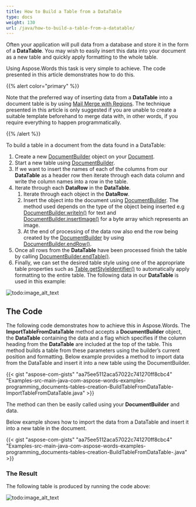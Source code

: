 ```yaml
---
title: How to Build a Table from a DataTable
type: docs
weight: 130
url: /java/how-to-build-a-table-from-a-datatable/
---
```


Often your application will pull data from a database and store it in the form of a **DataTable**. You may wish to easily insert this data into your document as a new table and quickly apply formatting to the whole table.

Using Aspose.Words this task is very simple to achieve. The code presented in this article demonstrates how to do this.

{{% alert color="primary" %}} 

Note that the preferred way of inserting data from a **DataTable** into a document table is by using [Mail Merge with Regions](/words/java/about-mail-merge/#aboutmailmerge-mailmergewithregionsexplained). The technique presented in this article is only suggested if you are unable to create a suitable template beforehand to merge data with, in other words, if you require everything to happen programmatically.

{{% /alert %}} 

To build a table in a document from the data found in a DataTable:

1. Create a new [DocumentBuilder](https://apireference.aspose.com/net/words/aspose.words/documentbuilder) object on your [Document](https://apireference.aspose.com/net/words/aspose.words/document).
1. Start a new table using [DocumentBuilder](https://apireference.aspose.com/net/words/aspose.words/documentbuilder).
1. If we want to insert the names of each of the columns from our **DataTable** as a header row then iterate through each data column and write the column names into a row in the table.
1. Iterate through each **DataRow** in the **DataTable**.
   1. Iterate through each object in the **DataRow**.
   1. Insert the object into the document using [DocumentBuilder](https://apireference.aspose.com/net/words/aspose.words/documentbuilder). The method used depends on the type of the object being inserted e.g [DocumentBuilder.writeln()](https://apireference.aspose.com/net/words/aspose.words/documentbuilder/methods/writeln) for text and [DocumentBuilder.insertImage()](https://apireference.aspose.com/net/words/aspose.words/documentbuilder/methods/insertimage) for a byte array which represents an image.
   1. At the end of processing of the data row also end the row being created by the [DocumentBuilder](https://apireference.aspose.com/net/words/aspose.words/documentbuilder) by using [DocumentBuilder.endRow()](https://apireference.aspose.com/net/words/aspose.words/documentbuilder/methods/endrow).
1. Once all rows from the **DataTable** have been processed finish the table by calling [DocumentBuilder.endTable()](https://apireference.aspose.com/net/words/aspose.words/documentbuilder/methods/endtable).
1. Finally, we can set the desired table style using one of the appropriate table properties such as [Table.getStyleIdentifier()](https://apireference.aspose.com/java/words/com.aspose.words/tablestyle#StyleIdentifier) to automatically apply formatting to the entire table.
   The following data in our **DataTable** is used in this example: 

![todo:image_alt_text](how-to-build-a-table-from-a-datatable_1.png)

## The Code

The following code demonstrates how to achieve this in Aspose.Words. The **ImportTableFromDataTable** method accepts a **DocumentBuilder** object, the **DataTable** containing the data and a flag which specifies if the column heading from the **DataTable** are included at the top of the table. This method builds a table from these parameters using the builder’s current position and formatting. Below example provides a method to import data from the DataTable and insert it into a new table using the DocumentBuilder.

{{< gist "aspose-com-gists" "aa75ee5112aca57022c741270ff8cbc4" "Examples-src-main-java-com-aspose-words-examples-programming_documents-tables-creation-BuildTableFromDataTable-ImportTableFromDataTable.java" >}}

The method can then be easily called using your **DocumentBuilder** and data.

Below example shows how to import the data from a DataTable and insert it into a new table in the document.

{{< gist "aspose-com-gists" "aa75ee5112aca57022c741270ff8cbc4" "Examples-src-main-java-com-aspose-words-examples-programming_documents-tables-creation-BuildTableFromDataTable-.java" >}}

### The Result

The following table is produced by running the code above:

![todo:image_alt_text](how-to-build-a-table-from-a-datatable_2.png)
